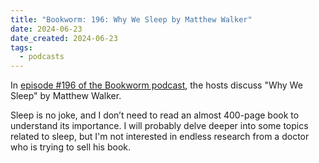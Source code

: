 ```yaml
---
title: "Bookworm: 196: Why We Sleep by Matthew Walker"
date: 2024-06-23
date_created: 2024-06-23
tags:
  - podcasts
---
```


In [episode #196 of the Bookworm podcast](https://bookworm.fm/196/), the hosts discuss "Why We Sleep" by Matthew Walker.

Sleep is no joke, and I don’t need to read an almost 400-page book to understand its importance. I will probably delve deeper into some topics related to sleep, but I'm not interested in endless research from a doctor who is trying to sell his book.
